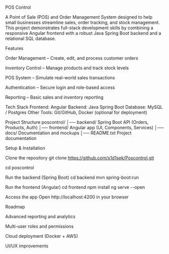 
POS Control

A Point of Sale (POS) and Order Management System designed to help small businesses streamline sales, order tracking, and stock management. This project demonstrates full-stack development skills by combining a responsive Angular frontend with a robust Java Spring Boot backend and a relational SQL database.

Features

Order Management – Create, edit, and process customer orders

Inventory Control – Manage products and track stock levels

POS System – Simulate real-world sales transactions

Authentication – Secure login and role-based access

Reporting – Basic sales and inventory reporting

Tech Stack
Frontend: Angular
Backend: Java Spring Boot
Database: MySQL / Postgres
Other Tools: Git/GitHub, Docker (optional for deployment)

Project Structure
poscontrol/
│── backend/ Spring Boot API (Orders, Products, Auth)
│── frontend/ Angular app (UI, Components, Services)
│── docs/ Documentation and mockups
│── README.txt Project documentation

Setup & Installation

Clone the repository
git clone https://github.com/s1d1sek/Poscontrol.git

cd poscontrol

Run the backend (Spring Boot)
cd backend
mvn spring-boot:run

Run the frontend (Angular)
cd frontend
npm install
ng serve --open

Access the app
Open http://localhost:4200
 in your browser

Roadmap

Advanced reporting and analytics

Multi-user roles and permissions

Cloud deployment (Docker + AWS)

UI/UX improvements
